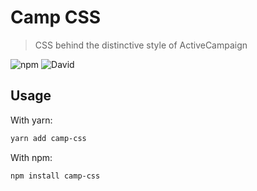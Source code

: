 # Camp CSS

> CSS behind the distinctive style of ActiveCampaign

![npm](https://img.shields.io/npm/v/camp-css.svg)
![David](https://img.shields.io/david/dev/activecampaign/camp-css.svg)


## Usage

With yarn:

```sh
yarn add camp-css
```

With npm:

```sh
npm install camp-css
```
